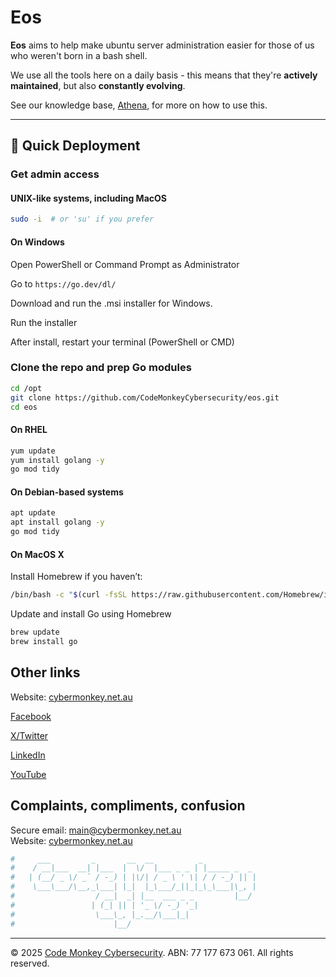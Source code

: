 # Eos

**Eos** aims to help make ubuntu server administration easier for those of us who weren't born in a bash shell.

We use all the tools here on a daily basis - this means that they're **actively maintained**, but also **constantly evolving**.

See our knowledge base, [Athena](https://wiki.cybermonkey.net.au), for more on how to use this.

---

## 🚀 Quick Deployment

### Get admin access

#### UNIX-like systems, including MacOS

```bash
sudo -i  # or 'su' if you prefer
```

#### On Windows

Open PowerShell or Command Prompt as Administrator

Go to `https://go.dev/dl/`

Download and run the .msi installer for Windows.

Run the installer

After install, restart your terminal (PowerShell or CMD)

### Clone the repo and prep Go modules

```bash
cd /opt
git clone https://github.com/CodeMonkeyCybersecurity/eos.git
cd eos
```

#### On RHEL

```bash
yum update
yum install golang -y
go mod tidy
```

#### On Debian-based systems

```bash
apt update
apt install golang -y
go mod tidy
```

#### On MacOS X

Install Homebrew if you haven’t:

```bash
/bin/bash -c "$(curl -fsSL https://raw.githubusercontent.com/Homebrew/install/HEAD/install.sh)"
```

Update and install Go using Homebrew

```bash
brew update
brew install go
```

## Other links

Website: [cybermonkey.net.au](https://cybermonkey.net.au/)

[Facebook](https://www.facebook.com/codemonkeycyber)

[X/Twitter](https://x.com/codemonkeycyber)

[LinkedIn](https://www.linkedin.com/company/codemonkeycyber)

[YouTube](https://www.youtube.com/@CodeMonkeyCybersecurity)

## Complaints, compliments, confusion

Secure email: [main@cybermonkey.net.au](mailto:main@cybermonkey.net.au)  
Website: [cybermonkey.net.au](https://cybermonkey.net.au)

```bash
#     ___         _       __  __          _
#    / __|___  __| |___  |  \/  |___ _ _ | |_____ _  _
#   | (__/ _ \/ _` / -_) | |\/| / _ \ ' \| / / -_) || |
#    \___\___/\__,_\___| |_|  |_\___/_||_|_\_\___|\_, |
#                  / __|  _| |__  ___ _ _         |__/
#                 | (_| || | '_ \/ -_) '_|
#                  \___\_, |_.__/\___|_|
#                      |__/
```

---
© 2025 [Code Monkey Cybersecurity](https://cybermonkey.net.au/). ABN: 77 177 673 061. All rights reserved.
